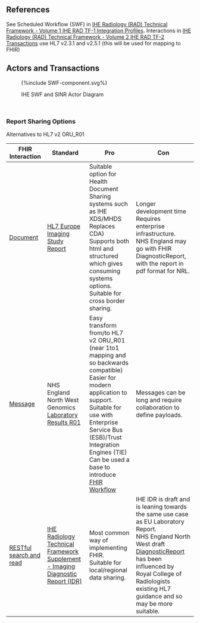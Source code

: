 
## References

See Scheduled Workflow (SWF) in [IHE Radiology (RAD) Technical Framework - Volume 1 IHE RAD TF-1 Integration Profiles](https://www.ihe.net/uploadedFiles/Documents/Radiology/IHE_RAD_TF_Vol1.pdf). 
Interactions in [IHE Radiology (RAD) Technical Framework - Volume 2 IHE RAD TF-2 Transactions](https://www.ihe.net/uploadedFiles/Documents/Radiology/IHE_RAD_TF_Vol2.pdf) use HL7 v2.3.1 and v2.5.1 (this will be used for mapping to FHIR)

## Actors and Transactions

<figure>
{%include SWF-component.svg%}
<p id="fX.X.X.X-X" class="figureTitle">IHE SWF and SINR Actor Diagram</p>
</figure>
<br clear="all">

### Report Sharing Options

Alternatives to HL7 v2 ORU_R01

| FHIR Interaction                                                        | Standard                                                                                                                                                                           | Pro                                                                                                                                                                                                                                                                                                                            | Con                                                                                                                                                                                                                                                                                                          |
|-------------------------------------------------------------------------|------------------------------------------------------------------------------------------------------------------------------------------------------------------------------------|--------------------------------------------------------------------------------------------------------------------------------------------------------------------------------------------------------------------------------------------------------------------------------------------------------------------------------|--------------------------------------------------------------------------------------------------------------------------------------------------------------------------------------------------------------------------------------------------------------------------------------------------------------|
| [Document](https://www.hl7.org/fhir/R4/documents.html)                  | [HL7 Europe Imaging Study Report](https://build.fhir.org/ig/hl7-eu/imaging/branches/initial-version/index.html)                                                                    | Suitable option for Health Document Sharing systems such as IHE XDS/MHDS <br/>Replaces CDA) <br/> Supports both html and structured which gives consuming systems options. <br/> Suitable for cross border sharing.                         | Longer development time <br/> Requires enterprise infrastructure. <br/> NHS England may go with FHIR DiagnosticReport, with the report in pdf format for NRL.                                                                                                                                                |
| [Message](https://www.hl7.org/fhir/R4/messaging.html)                   | NHS England North West Genomics [Laboratory Results R01](https://interop-nwengland.github.io/LTW-Genomics/LAB-3.html#laboratory-results)                                           | Easy transform from/to HL7 v2 ORU_R01 (near 1to1 mapping and so backwards compatible) <br/> Easier for modern application to support.<br/> Suitable for use with Enterprise Service Bus (ESB)/Trust Integration Engines (TIE) <br/> Can be used a base to introduce [FHIR Workflow](https://www.hl7.org/fhir/R4/workflow.html) | Messages can be long and require collaboration to define payloads. <br/>                                                                                                                                                                                                                                     |                                                                                            |
| [RESTful search and read](https://www.hl7.org/fhir/R4/http.html#search) | [IHE Radiology Technical Framework Supplement - Imaging Diagnostic Report (IDR)](https://www.ihe.net/uploadedFiles/Documents/Radiology/IHE_RAD_Suppl_IDR_Rev1-0_PC_2024-05-09.pdf) | Most common way of implementing FHIR. <br/> Suitable for local/regional data sharing.                                                                                                                                                                                                                                          | IHE IDR is draft and is leaning towards the same use case as EU Laboratory Report. <br/> NHS England North West draft [DiagnosticReport](https://interop-nwengland.github.io/LTW-Genomics/StructureDefinition-DiagnosticReport.html) has been influenced by Royal College of Radiologists existing HL7 guidance and so may be more suitable. |
